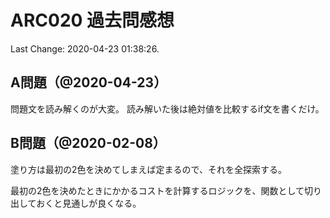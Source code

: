 # ARC020 過去問感想

Last Change: 2020-04-23 01:38:26.

## A問題（@2020-04-23）

問題文を読み解くのが大変。
読み解いた後は絶対値を比較するif文を書くだけ。

## B問題（@2020-02-08）

塗り方は最初の2色を決めてしまえば定まるので、それを全探索する。

最初の2色を決めたときにかかるコストを計算するロジックを、関数として切り出しておくと見通しが良くなる。
